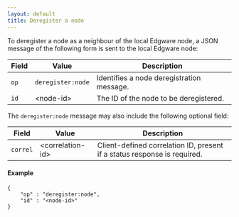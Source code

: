 ```yaml
---
layout: default
title: Deregister a node
---
```


To deregister a node as a neighbour of the local Edgware node, a JSON message of the following form is sent to the local Edgware node:

| Field | Value             | Description |
| ----- | ----------------- | ----------- | 
| `op`  | `deregister:node` | Identifies a node deregistration message. |
| `id`  | \<node-id>        | The ID of the node to be deregistered. |

The `deregister:node` message may also include the following optional field:

| Field    | Value             | Description |
| -------- | ----------------- | ----------- | 
| `correl` | \<correlation-id> | Client-defined correlation ID, present if a status response is required.

#### Example   

	{
		"op" : "deregister:node",
		"id" : "<node-id>"
	}
    
